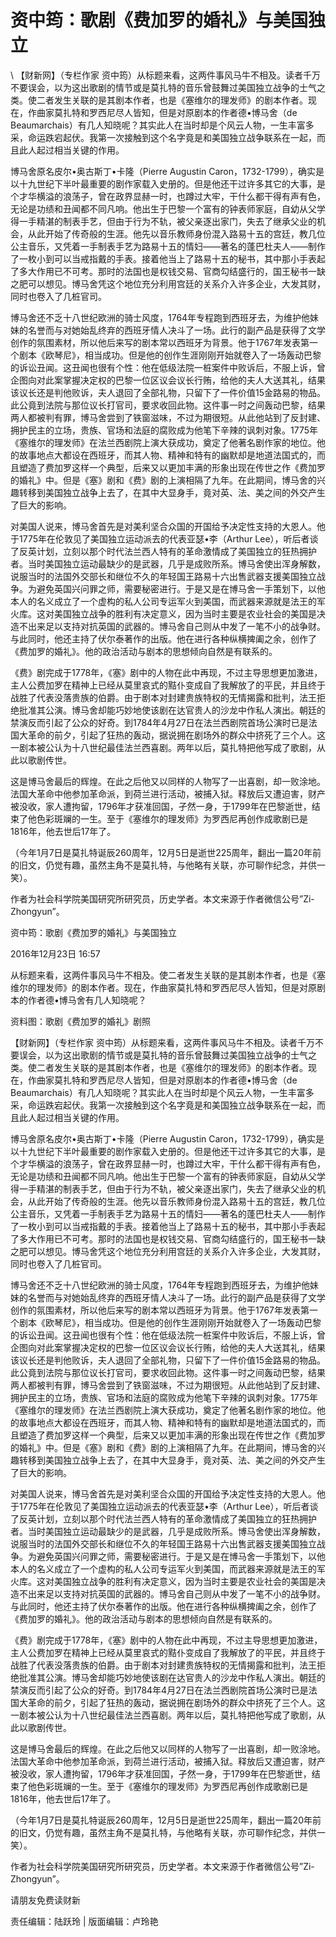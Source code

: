 # 资中筠：歌剧《费加罗的婚礼》与美国独立  





\ 
【财新网】（专栏作家 资中筠）从标题来看，这两件事风马牛不相及。读者千万不要误会，以为这出歌剧的情节或是莫扎特的音乐曾鼓舞过美国独立战争的士气之类。使二者发生关联的是其剧本作者，也是《塞维尔的理发师》的剧本作者。现在，作曲家莫扎特和罗西尼尽人皆知，但是对原剧本的作者德•博马舍（de Beaumarchais）有几人知晓呢？其实此人在当时却是个风云人物，一生丰富多采，命运跌宕起伏。我第一次接触到这个名字竟是和美国独立战争联系在一起，而且此人起过相当关键的作用。

博马舍原名皮尔•奥古斯丁•卡隆（Pierre Augustin Caron，1732-1799），确实是以十九世纪下半叶最重要的剧作家载入史册的。但是他还干过许多其它的大事，是个才华横溢的浪荡子，曾在政界显赫一时，也蹲过大牢，干什么都干得有声有色，无论是功绩和丑闻都不同凡响。他出生于巴黎一个富有的钟表师家庭，自幼从父学得一手精湛的制表手艺，但由于行为不轨，被父亲逐出家门，失去了继承父业的机会，从此开始了传奇般的生涯。他先以音乐教师身份混入路易十五的宫廷，教几位公主音乐，又凭着一手制表手艺为路易十五的情妇——著名的蓬巴杜夫人——制作了一枚小到可以当戒指戴的手表。接着他当上了路易十五的秘书，其中那小手表起了多大作用已不可考。那时的法国也是权钱交易、官商勾结盛行的，国王秘书一缺之肥可以想见。博马舍凭这个地位充分利用宫廷的关系介入许多企业，大发其财，同时也卷入了几桩官司。

博马舍还不乏十八世纪欧洲的骑士风度，1764年专程跑到西班牙去，为维护他妹妹的名誉而与对她始乱终弃的西班牙情人决斗了一场。此行的副产品是获得了文学创作的氛围素材，所以他后来写的剧本常以西班牙为背景。他于1767年发表第一个剧本《欧琴尼》，相当成功。但是他的创作生涯刚刚开始就卷入了一场轰动巴黎的诉讼丑闻。这丑闻也很有个性：他在低级法院一桩案件中败诉后，不服上诉，曾企图向对此案掌握决定权的巴黎一位区议会议长行贿，给他的夫人大送其礼，结果该议长还是判他败诉，夫人退回了全部礼物，只留下了一件价值15金路易的物品。此公竟到法院与那位议长打官司，要求收回此物。这件事一时之间轰动巴黎，结果两人都被判有罪，博马舍尝到了铁窗滋味，不过为期很短。从此他站到了反封建、拥护民主的立场，贵族、官场和法庭的腐败成为他笔下辛辣的讽刺对象。1775年《塞维尔的理发师》在法兰西剧院上演大获成功，奠定了他著名剧作家的地位。他的故事地点大都设在西班牙，而其人物、精神和特有的幽默却是地道法国式的，而且塑造了费加罗这样一个典型，后来又以更加丰满的形象出现在传世之作《费加罗的婚礼》中。但是《塞》剧和《费》剧的上演相隔了九年。在此期间，博马舍的兴趣转移到美国独立战争上去了，在其中大显身手，竟对英、法、美之间的外交产生了巨大的影响。

对美国人说来，博马舍首先是对美利坚合众国的开国给予决定性支持的大恩人。他于1775年在伦敦见了美国独立运动派去的代表亚瑟•李（Arthur Lee），听后者谈了反英计划，立刻以那个时代法兰西人特有的革命激情成了美国独立的狂热拥护者。当时美国独立运动最缺少的是武器，几乎是成败所系。博马舍使出浑身解数，说服当时的法国外交部长和继位不久的年轻国王路易十六出售武器支援美国独立战争。为避免英国兴问罪之师，需要秘密进行。于是又是在博马舍一手策划下，以他本人的名义成立了一个虚构的私人公司专运军火到美国，而武器来源就是法王的军火库。这对美国独立战争的胜利有决定意义，因为当时主要是农业社会的美国是决造不出来足以支持对抗英国的武器的。博马舍自己则从中发了一笔不小的战争财。与此同时，他还主持了伏尔泰著作的出版。他在进行各种纵横捭阖之余，创作了《费加罗的婚礼》。他的政治活动与剧本的思想倾向自然是有联系的。

《费》剧完成于1778年，《塞》剧中的人物在此中再现，不过主导思想更加激进，主人公费加罗在精神上已经从莫里哀式的黠仆变成自了我解放了的平民，并且终于战胜了代表没落贵族的伯爵。由于剧本对封建贵族特权的无情揭露和批判，法王拒绝批准其公演。博马舍却能巧妙地使该剧在达官贵人的沙龙中作私人演出。朝廷的禁演反而引起了公众的好奇。到1784年4月27日在法兰西剧院首场公演时已是法国大革命的前夕，引起了狂热的轰动，据说拥在剧场外的群众中挤死了三个人。这一剧本被公认为十八世纪最佳法兰西喜剧。两年以后，莫扎特把他写成了歌剧，从此以歌剧传世。

这是博马舍最后的辉煌。在此之后他又以同样的人物写了一出喜剧，却一败涂地。法国大革命中他参加革命派，到荷兰进行活动，被捕入狱。释放后又遭迫害，财产被没收，家人遭拘留，1796年才获准回国，孑然一身，于1799年在巴黎逝世，结束了他色彩斑斓的一生。至于《塞维尔的理发师》为罗西尼再创作成歌剧已是1816年，他去世后17年了。

（今年1月7日是莫扎特诞辰260周年，12月5日是逝世225周年，翻出一篇20年前的旧文，仍觉有趣，虽然主角不是莫扎特，与他略有关联，亦可聊作纪念，并供一笑）。

作者为社会科学院美国研究所研究员，历史学者。本文来源于作者微信公号”Zi-Zhongyun”。


资中筠：歌剧《费加罗的婚礼》与美国独立

2016年12月23日 16:57

从标题来看，这两件事风马牛不相及。使二者发生关联的是其剧本作者，也是《塞维尔的理发师》的剧本作者。现在，作曲家莫扎特和罗西尼尽人皆知，但是对原剧本的作者德•博马舍有几人知晓呢？

资料图：歌剧《费加罗的婚礼》剧照

【财新网】（专栏作家 资中筠）从标题来看，这两件事风马牛不相及。读者千万不要误会，以为这出歌剧的情节或是莫扎特的音乐曾鼓舞过美国独立战争的士气之类。使二者发生关联的是其剧本作者，也是《塞维尔的理发师》的剧本作者。现在，作曲家莫扎特和罗西尼尽人皆知，但是对原剧本的作者德•博马舍（de Beaumarchais）有几人知晓呢？其实此人在当时却是个风云人物，一生丰富多采，命运跌宕起伏。我第一次接触到这个名字竟是和美国独立战争联系在一起，而且此人起过相当关键的作用。

博马舍原名皮尔•奥古斯丁•卡隆（Pierre Augustin Caron，1732-1799），确实是以十九世纪下半叶最重要的剧作家载入史册的。但是他还干过许多其它的大事，是个才华横溢的浪荡子，曾在政界显赫一时，也蹲过大牢，干什么都干得有声有色，无论是功绩和丑闻都不同凡响。他出生于巴黎一个富有的钟表师家庭，自幼从父学得一手精湛的制表手艺，但由于行为不轨，被父亲逐出家门，失去了继承父业的机会，从此开始了传奇般的生涯。他先以音乐教师身份混入路易十五的宫廷，教几位公主音乐，又凭着一手制表手艺为路易十五的情妇——著名的蓬巴杜夫人——制作了一枚小到可以当戒指戴的手表。接着他当上了路易十五的秘书，其中那小手表起了多大作用已不可考。那时的法国也是权钱交易、官商勾结盛行的，国王秘书一缺之肥可以想见。博马舍凭这个地位充分利用宫廷的关系介入许多企业，大发其财，同时也卷入了几桩官司。

博马舍还不乏十八世纪欧洲的骑士风度，1764年专程跑到西班牙去，为维护他妹妹的名誉而与对她始乱终弃的西班牙情人决斗了一场。此行的副产品是获得了文学创作的氛围素材，所以他后来写的剧本常以西班牙为背景。他于1767年发表第一个剧本《欧琴尼》，相当成功。但是他的创作生涯刚刚开始就卷入了一场轰动巴黎的诉讼丑闻。这丑闻也很有个性：他在低级法院一桩案件中败诉后，不服上诉，曾企图向对此案掌握决定权的巴黎一位区议会议长行贿，给他的夫人大送其礼，结果该议长还是判他败诉，夫人退回了全部礼物，只留下了一件价值15金路易的物品。此公竟到法院与那位议长打官司，要求收回此物。这件事一时之间轰动巴黎，结果两人都被判有罪，博马舍尝到了铁窗滋味，不过为期很短。从此他站到了反封建、拥护民主的立场，贵族、官场和法庭的腐败成为他笔下辛辣的讽刺对象。1775年《塞维尔的理发师》在法兰西剧院上演大获成功，奠定了他著名剧作家的地位。他的故事地点大都设在西班牙，而其人物、精神和特有的幽默却是地道法国式的，而且塑造了费加罗这样一个典型，后来又以更加丰满的形象出现在传世之作《费加罗的婚礼》中。但是《塞》剧和《费》剧的上演相隔了九年。在此期间，博马舍的兴趣转移到美国独立战争上去了，在其中大显身手，竟对英、法、美之间的外交产生了巨大的影响。

对美国人说来，博马舍首先是对美利坚合众国的开国给予决定性支持的大恩人。他于1775年在伦敦见了美国独立运动派去的代表亚瑟•李（Arthur Lee），听后者谈了反英计划，立刻以那个时代法兰西人特有的革命激情成了美国独立的狂热拥护者。当时美国独立运动最缺少的是武器，几乎是成败所系。博马舍使出浑身解数，说服当时的法国外交部长和继位不久的年轻国王路易十六出售武器支援美国独立战争。为避免英国兴问罪之师，需要秘密进行。于是又是在博马舍一手策划下，以他本人的名义成立了一个虚构的私人公司专运军火到美国，而武器来源就是法王的军火库。这对美国独立战争的胜利有决定意义，因为当时主要是农业社会的美国是决造不出来足以支持对抗英国的武器的。博马舍自己则从中发了一笔不小的战争财。与此同时，他还主持了伏尔泰著作的出版。他在进行各种纵横捭阖之余，创作了《费加罗的婚礼》。他的政治活动与剧本的思想倾向自然是有联系的。

《费》剧完成于1778年，《塞》剧中的人物在此中再现，不过主导思想更加激进，主人公费加罗在精神上已经从莫里哀式的黠仆变成自了我解放了的平民，并且终于战胜了代表没落贵族的伯爵。由于剧本对封建贵族特权的无情揭露和批判，法王拒绝批准其公演。博马舍却能巧妙地使该剧在达官贵人的沙龙中作私人演出。朝廷的禁演反而引起了公众的好奇。到1784年4月27日在法兰西剧院首场公演时已是法国大革命的前夕，引起了狂热的轰动，据说拥在剧场外的群众中挤死了三个人。这一剧本被公认为十八世纪最佳法兰西喜剧。两年以后，莫扎特把他写成了歌剧，从此以歌剧传世。

这是博马舍最后的辉煌。在此之后他又以同样的人物写了一出喜剧，却一败涂地。法国大革命中他参加革命派，到荷兰进行活动，被捕入狱。释放后又遭迫害，财产被没收，家人遭拘留，1796年才获准回国，孑然一身，于1799年在巴黎逝世，结束了他色彩斑斓的一生。至于《塞维尔的理发师》为罗西尼再创作成歌剧已是1816年，他去世后17年了。

（今年1月7日是莫扎特诞辰260周年，12月5日是逝世225周年，翻出一篇20年前的旧文，仍觉有趣，虽然主角不是莫扎特，与他略有关联，亦可聊作纪念，并供一笑）。

作者为社会科学院美国研究所研究员，历史学者。本文来源于作者微信公号”Zi-Zhongyun”。



请朋友免费读财新

责任编辑：陆跃玲 | 版面编辑：卢玲艳